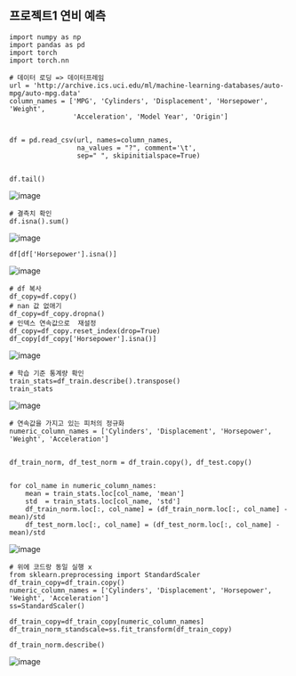## 프로젝트1 연비 예측

```
import numpy as np
import pandas as pd
import torch
import torch.nn
```
```
# 데이터 로딩 => 데이터프레임
url = 'http://archive.ics.uci.edu/ml/machine-learning-databases/auto-mpg/auto-mpg.data'
column_names = ['MPG', 'Cylinders', 'Displacement', 'Horsepower', 'Weight',
                'Acceleration', 'Model Year', 'Origin']


df = pd.read_csv(url, names=column_names,
                 na_values = "?", comment='\t',
                 sep=" ", skipinitialspace=True)


df.tail()
```
![image](https://github.com/user-attachments/assets/2cced893-2dda-4fbb-a1fc-8794180a8a6c)

```
# 결측치 확인
df.isna().sum()
```
![image](https://github.com/user-attachments/assets/60f49b10-dc34-4711-8d44-0aeb0eed6727)

```
df[df['Horsepower'].isna()]
```
![image](https://github.com/user-attachments/assets/6457233a-470a-4d0a-b4ae-d449f7267df3)

```
# df 복사
df_copy=df.copy()
# nan 값 없애기
df_copy=df_copy.dropna()
# 인덱스 연속값으로  재설정
df_copy=df_copy.reset_index(drop=True)
df_copy[df_copy['Horsepower'].isna()]
```
![image](https://github.com/user-attachments/assets/d374edd4-6bf7-47ab-aa88-c282e3e60258)

```
# 학습 기준 통계량 확인
train_stats=df_train.describe().transpose()
train_stats
```
![image](https://github.com/user-attachments/assets/b795fbe8-8995-4ade-8714-114a0289b99c)

```
# 연속값을 가지고 있는 피처의 정규화
numeric_column_names = ['Cylinders', 'Displacement', 'Horsepower', 'Weight', 'Acceleration']


df_train_norm, df_test_norm = df_train.copy(), df_test.copy()


for col_name in numeric_column_names:
    mean = train_stats.loc[col_name, 'mean']
    std  = train_stats.loc[col_name, 'std']
    df_train_norm.loc[:, col_name] = (df_train_norm.loc[:, col_name] - mean)/std
    df_test_norm.loc[:, col_name] = (df_test_norm.loc[:, col_name] - mean)/std
```
![image](https://github.com/user-attachments/assets/68a34ab7-9a0c-4c63-8efd-68983f67f61e)

```
# 위에 코드랑 동일 실행 x
from sklearn.preprocessing import StandardScaler
df_train_copy=df_train.copy()
numeric_column_names = ['Cylinders', 'Displacement', 'Horsepower', 'Weight', 'Acceleration']
ss=StandardScaler()

df_train_copy=df_train_copy[numeric_column_names]
df_train_norm_standscale=ss.fit_transform(df_train_copy)
```
```
df_train_norm.describe()
```
![image](https://github.com/user-attachments/assets/d6ba5795-9bd6-477a-b456-33d36953add1)
